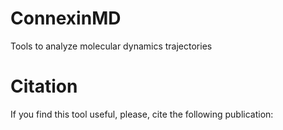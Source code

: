 # ConnexinMD
Tools to analyze molecular dynamics trajectories

# Citation
If you find this tool useful, please, cite the following publication: 
